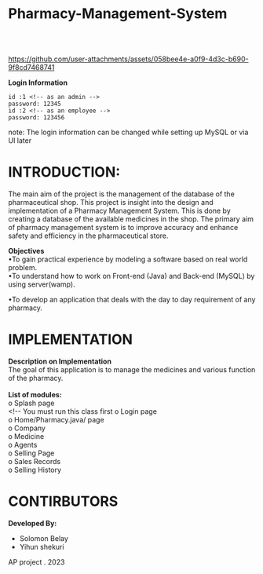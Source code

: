 # **Pharmacy-Management-System**
<br/>
<br/>






https://github.com/user-attachments/assets/058bee4e-a0f9-4d3c-b690-9f8cd7468741


**Login Information** <br>
 ```
 id :1 <!-- as an admin -->
 password: 12345 
 id :2 <!-- as an employee -->
 password: 123456
 ```
 note: The login information can be changed while setting up MySQL or via UI later
 
# INTRODUCTION: <br>
The main aim of the project is the management of the database of the pharmaceutical shop.
 This project is insight into the design and implementation of a Pharmacy Management System. 
 This is done by creating a database of the available medicines in the shop.
 The primary aim of pharmacy management system is to improve accuracy and enhance safety and efficiency in the pharmaceutical store.


**Objectives**<br>
•To gain practical experience by modeling a software based on real world problem. <br>
•To understand how to work on Front-end (Java) and Back-end (MySQL) by using server(wamp).

•To develop an application that deals with the day to day requirement of any pharmacy.<br>


# IMPLEMENTATION <br>
**Description on Implementation**<br>
The goal of this application is to manage the medicines and various function of the pharmacy. <br><br>
**List of modules:**<br>
o	Splash page<br><!-- You must run this class first
o	Login page<br>
o	Home/Pharmacy.java/ page<br>
o	Company<br>
o	Medicine<br>
o	Agents<br>
o	Selling Page<br>
o	Sales Records<br>
o	Selling History<br>


# CONTIRBUTORS <br>
**Developed By:**<br>
- Solomon Belay
- Yihun shekuri

AP project . 2023
